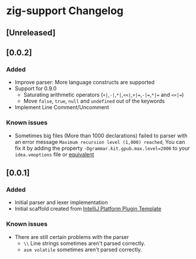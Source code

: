<!-- Keep a Changelog guide -> https://keepachangelog.com -->

# zig-support Changelog

## [Unreleased]

## [0.0.2]
### Added
- Improve parser: More language constructs are supported
- Support for 0.9.0
    - Saturating arithmetic operators (`+|`,`-|`,`*|`,`<<|`,`+|=`,`-|=`,`*|=` and `<<|=`)
    - Move `false`, `true`, `null` and `undefined` out of the keywords
- Implement Line Comment/Uncomment

### Known issues
- Sometimes big files (More than 1000 declarations) failed to parser with an error
  message `Maximum recursion level (1,000) reached`, You can fix it by adding the
  property `-Dgrammar.kit.gpub.max.level=2000` to your `idea.vmoptions` file or [equivalent](https://www.jetbrains.com/help/idea/tuning-the-ide.html)

## [0.0.1]
### Added
- Initial parser and lexer implementation
- Initial scaffold created
  from [IntelliJ Platform Plugin Template](https://github.com/JetBrains/intellij-platform-plugin-template)

### Known issues
- There are still certain problems with the parser
    - `\\` Line strings sometimes aren't parsed correctly.
    - `asm volatile` sometimes aren't parsed correctly. 
